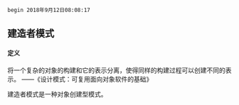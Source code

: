 `begin 2018年9月12日08:08:17`

## 建造者模式

#### 定义

将一个复杂的对象的构建和它的表示分离，使得同样的构建过程可以创建不同的表示。 ——《设计模式：可复用面向对象软件的基础》

建造者模式是一种对象创建型模式。

#### 